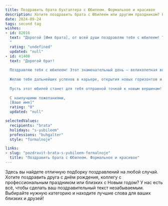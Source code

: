 ```yaml
---
title: Поздравить брата бухгалтера с Юбилеем. Формальное и красивое
description: Хотите поздравить брата с Юбилеем или другим праздником? Наш ИИ создаст незабываемое поздравление, а вы обязательно выделитесь среди других.  
date: 2024-09-24
tags: second tag
wishes:
- id: 82016
  text: "Дорогой [Имя брата], от всей души поздравляю тебя с юбилеем! Твой профессионализм, ответственность и точный расчет – это качества, которые всегда отличали тебя как талантливого бухгалтера. Желаю тебе крепкого здоровья, успехов в карьере, благополучия и всегда оставаться на вершине профессионального мастерства! Пусть каждая цифра в твоей жизни приносит только счастье и радость!
  "
  rating: "undefined"
  updated: "null"
- id: 41400
  text: "Дорогой брат!
  
  Поздравляю тебя с юбилеем! Этот знаменательный день — великолепная возможность остановиться и оценить все достижения, которые ты сделал на своем жизненном пути. Твоя профессиональная деятельность в качестве бухгалтера является образцом точности, усердия и ответственности. Каждое число, каждая цифра под твоим внимательным взглядом обретают свой смысл, благодаря чему ты вносишь неоценимый вклад в устойчивость и благополучие нашего общего дела.
  
  Желаю тебе дальнейших успехов в карьере, открытия новых горизонтов и вдохновения в твоих начинаниях. Пусть каждый новый проект приносит удовлетворение, а трудности обходят стороной.
  
  Пусть этот юбилей станет для тебя отправной точкой к новым вершинам! Здоровья, счастья и гармонии в жизни!
  
  С наилучшими пожеланиями,
  [Ваше имя]"
  rating: "0"
  updated: "null"

selectedValues:
  recipients: "brata"
  holidays: "s-yubileem"
  professions: "buhgalter"
  style: "formalnoje"

links:
- slug: "pozdravit-brata-s-yubileem-formalnoje"
  title: "Поздравить брата с Юбилеем. Формальное и красивое"
---
```


Здесь вы найдете отличную подборку поздравлений на любой случай. 
Хотите поздравить друга с днём рождения, коллегу с профессиональным праздником или близких с Новым годом? У нас есть всё, чтобы сделать ваш поздравительный текст незабываемым. Выбирайте нужную категорию и находите лучшие слова для ваших близких и друзей!
